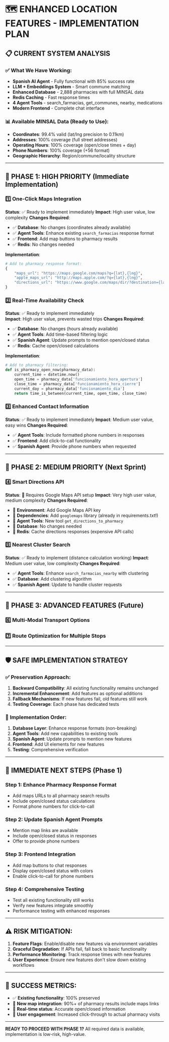 # 🗺️ ENHANCED LOCATION FEATURES - IMPLEMENTATION PLAN

## 📋 CURRENT SYSTEM ANALYSIS

### ✅ **What We Have Working:**
- **Spanish AI Agent** - Fully functional with 85% success rate
- **LLM + Embeddings System** - Smart commune matching
- **Enhanced Database** - 2,888 pharmacies with full MINSAL data
- **Redis Caching** - Fast response times
- **4 Agent Tools** - search_farmacias, get_communes, nearby, medications
- **Modern Frontend** - Complete chat interface

### 📊 **Available MINSAL Data (Ready to Use):**
- **Coordinates**: 99.4% valid (lat/lng precision to 0.11km)
- **Addresses**: 100% coverage (full street addresses)  
- **Operating Hours**: 100% coverage (open/close times + day)
- **Phone Numbers**: 100% coverage (+56 format)
- **Geographic Hierarchy**: Region/commune/locality structure

---

## 🎯 **PHASE 1: HIGH PRIORITY (Immediate Implementation)**

### 1️⃣ **One-Click Maps Integration** 
**Status**: ✅ Ready to implement immediately
**Impact**: High user value, low complexity
**Changes Required**:
- ✅ **Database**: No changes (coordinates already available)
- ✅ **Agent Tools**: Enhance existing `search_farmacias` response format
- ✅ **Frontend**: Add map buttons to pharmacy results
- ✅ **Redis**: No changes needed

**Implementation**:
```python
# Add to pharmacy response format:
{
    "maps_url": "https://maps.google.com/maps?q={lat},{lng}",
    "apple_maps_url": "http://maps.apple.com/?q={lat},{lng}",
    "directions_url": "https://www.google.com/maps/dir/?destination={lat},{lng}"
}
```

### 2️⃣ **Real-Time Availability Check**
**Status**: ✅ Ready to implement immediately  
**Impact**: High user value, prevents wasted trips
**Changes Required**:
- ✅ **Database**: No changes (hours already available)
- ✅ **Agent Tools**: Add time-based filtering logic
- ✅ **Spanish Agent**: Update prompts to mention open/closed status
- ✅ **Redis**: Cache open/closed calculations

**Implementation**:
```python
# Add to pharmacy filtering:
def is_pharmacy_open_now(pharmacy_data):
    current_time = datetime.now()
    open_time = pharmacy_data['funcionamiento_hora_apertura']
    close_time = pharmacy_data['funcionamiento_hora_cierre']
    current_day = pharmacy_data['funcionamiento_dia']
    return time_is_between(current_time, open_time, close_time)
```

### 3️⃣ **Enhanced Contact Information**
**Status**: ✅ Ready to implement immediately
**Impact**: Medium user value, easy wins
**Changes Required**:
- ✅ **Agent Tools**: Include formatted phone numbers in responses
- ✅ **Frontend**: Add click-to-call functionality
- ✅ **Spanish Agent**: Provide phone numbers when requested

---

## 🎯 **PHASE 2: MEDIUM PRIORITY (Next Sprint)**

### 4️⃣ **Smart Directions API**
**Status**: 🔧 Requires Google Maps API setup
**Impact**: Very high user value, medium complexity
**Changes Required**:
- 🔧 **Environment**: Add Google Maps API key
- 🔧 **Dependencies**: Add `googlemaps` library (already in requirements.txt!)
- 🔧 **Agent Tools**: New tool `get_directions_to_pharmacy`
- 🔧 **Database**: No changes needed
- 🔧 **Redis**: Cache directions responses (expensive API calls)

### 5️⃣ **Nearest Cluster Search**
**Status**: ✅ Ready to implement (distance calculation working)
**Impact**: Medium user value, low complexity
**Changes Required**:
- ✅ **Agent Tools**: Enhance `search_farmacias_nearby` with clustering
- ✅ **Database**: Add clustering algorithm
- ✅ **Spanish Agent**: Update to handle cluster requests

---

## 🎯 **PHASE 3: ADVANCED FEATURES (Future)**

### 6️⃣ **Multi-Modal Transport Options**
### 7️⃣ **Route Optimization for Multiple Stops**

---

## 🛡️ **SAFE IMPLEMENTATION STRATEGY**

### ✅ **Preservation Approach:**
1. **Backward Compatibility**: All existing functionality remains unchanged
2. **Incremental Enhancement**: Add features as optional additions
3. **Fallback Mechanisms**: If new features fail, old features still work
4. **Testing Coverage**: Each phase has dedicated tests

### 🔄 **Implementation Order:**
1. **Database Layer**: Enhance response formats (non-breaking)
2. **Agent Tools**: Add new capabilities to existing tools
3. **Spanish Agent**: Update prompts to mention new features
4. **Frontend**: Add UI elements for new features
5. **Testing**: Comprehensive verification

---

## 🚀 **IMMEDIATE NEXT STEPS (Phase 1)**

### Step 1: Enhance Pharmacy Response Format
- Add maps URLs to all pharmacy search results
- Include open/closed status calculations
- Format phone numbers for click-to-call

### Step 2: Update Spanish Agent Prompts  
- Mention map links are available
- Include open/closed status in responses
- Offer to provide phone numbers

### Step 3: Frontend Integration
- Add map buttons to chat responses
- Display open/closed status with colors
- Enable click-to-call for phone numbers

### Step 4: Comprehensive Testing
- Test all existing functionality still works
- Verify new features integrate smoothly
- Performance testing with enhanced responses

---

## ⚠️ **RISK MITIGATION:**

1. **Feature Flags**: Enable/disable new features via environment variables
2. **Graceful Degradation**: If APIs fail, fall back to basic functionality
3. **Performance Monitoring**: Track response times with new features
4. **User Experience**: Ensure new features don't slow down existing workflows

---

## 🎯 **SUCCESS METRICS:**

- ✅ **Existing functionality**: 100% preserved
- 🎯 **New map integration**: 90%+ of pharmacy results include maps links
- 🎯 **Real-time status**: Accurate open/closed information
- 🎯 **User engagement**: Increased click-through to actual pharmacy visits

---

**READY TO PROCEED WITH PHASE 1?** 
All required data is available, implementation is low-risk, high-value.
